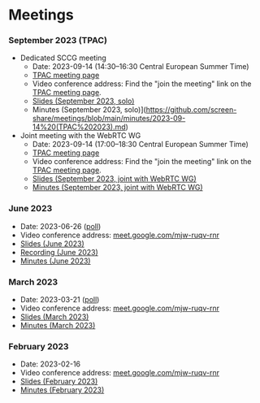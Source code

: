 # Meetings

### September 2023 (TPAC)
* Dedicated SCCG meeting
  * Date: 2023-09-14 (14:30–16:30 Central European Summer Time)
  * [TPAC meeting page](https://www.w3.org/events/meetings/7e9ac176-e5f2-4f9b-b7c4-95e14c19e9d3/)
  * Video conference address: Find the "join the meeting" link on the [TPAC meeting page](https://www.w3.org/events/meetings/7e9ac176-e5f2-4f9b-b7c4-95e14c19e9d3/).
  * [Slides (September 2023, solo)](https://docs.google.com/presentation/d/10i4HFYZ4CylpFUuoJcigfiI5uS7pK3uaseQpcYhugAY/edit?usp=sharing)
  * Minutes (September 2023, solo)](https://github.com/screen-share/meetings/blob/main/minutes/2023-09-14%20(TPAC%202023).md)
* Joint meeting with the WebRTC WG
  * Date: 2023-09-14 (17:00–18:30 Central European Summer Time)
  * [TPAC meeting page](https://www.w3.org/events/meetings/6fd87c34-15f9-49d4-a18c-121456716457/)
  * Video conference address: Find the "join the meeting" link on the [TPAC meeting page](https://www.w3.org/events/meetings/6fd87c34-15f9-49d4-a18c-121456716457/).
  * [Slides (September 2023, joint with WebRTC WG)](https://docs.google.com/presentation/d/1i0tZ1rRFh4Ibn3KxfEpHzEw6ixNKCgWjn1WgSEv01Dw/edit?usp=sharing)
  * [Minutes (September 2023, joint with WebRTC WG)](https://www.w3.org/2023/09/14-webrtc-sccg-minutes.html)

### June 2023
* Date: 2023-06-26 ([poll](https://doodle.com/meeting/participate/id/el2Z067b))
* Video conference address: [meet.google.com/mjw-ruqv-rnr](meet.google.com/mjw-ruqv-rnr)
* [Slides (June 2023)](https://docs.google.com/presentation/d/1OLivIHYOLKjsFnINq2nibBk9RtwCQjkEyIazyiFzhh0/edit?usp=sharing)
* [Recording (June 2023)](https://drive.google.com/file/d/1OW6kcQbX5XQLqJSFaDabtUJTJcRiWZU6/view?usp=sharing)
* [Minutes (June 2023)](https://github.com/screen-share/meetings/blob/main/minutes/2023-06-26.md)

### March 2023
* Date: 2023-03-21 ([poll](https://doodle.com/meeting/participate/id/e99vMmJe))
* Video conference address: [meet.google.com/mjw-ruqv-rnr](meet.google.com/mjw-ruqv-rnr)
* [Slides (March 2023)](https://docs.google.com/presentation/d/1RIRPAg-M3pQYTFqL0rDGBIl8bQvLAzq122lWUF5JIy8/edit?usp=sharing)
* [Minutes (March 2023)](https://github.com/screen-share/meetings/blob/main/minutes/2023-03-21.md)

### February 2023
* Date: 2023-02-16
* Video conference address: [meet.google.com/mjw-ruqv-rnr](meet.google.com/mjw-ruqv-rnr)
* [Slides (February 2023)](https://docs.google.com/presentation/d/12rkZiPoOSz8jRsVpT2O5JKPowcByo1O5dL4sJQjYgKQ/edit?usp=share_link)
* [Minutes (February 2023)](https://github.com/screen-share/meetings/blob/main/minutes/2023-02-16.md)
